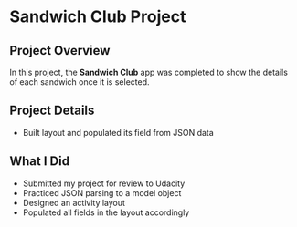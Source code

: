 # Sandwich Club Project 

## Project Overview
In this project, the **Sandwich Club** app was completed to
show the details of each sandwich once it is selected.

## Project Details
- Built layout and populated its field from JSON data

## What I Did
- Submitted my project for review to Udacity
- Practiced JSON parsing to a model object
- Designed an activity layout
- Populated all fields in the layout accordingly
 
